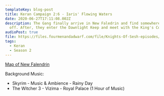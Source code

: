 ```yaml
---
templateKey: blog-post
title: Keran Campaign 2:6 - Iaris' Flowing Waters
date: 2020-06-27T17:11:08.002Z
description: The Gang finally arrive in New Faledrin and find somewhere to dry
  off. After, they enter the Dawnlight Keep and meet with the King's Council.
audioPost: true
file: https://files.fourmenandadwarf.com/file/Knights-Of-Sesh-episodes/Season_2/Keran-17.mp3
tags:
  - Keran
  - Season 2
---
```

[Map of New Falendrin](https://files.fourmenandadwarf.com/file/Knights-Of-Sesh-episodes/Season_2/images/New+Falendrin.jpg)

Background Music:

* Skyrim - Music & Ambience - Rainy Day
* The Witcher 3 - Vizima - Royal Palace (1 Hour of Music)